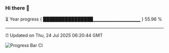 ### Hi there 👋

⏳ Year progress { ████████████████▁▁▁▁▁▁▁▁▁▁▁▁▁▁ } 55.96 %

---

⏰ Updated on Thu, 24 Jul 2025 06:20:44 GMT

![Progress Bar CI](https://github.com/code-lakshay/GitHub-Actions-Demo/workflows/Progress%20Bar%20CI/badge.svg)
